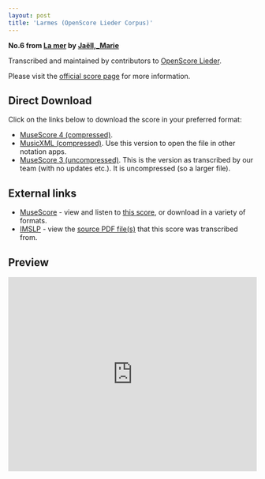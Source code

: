 ```yaml
---
layout: post
title: 'Larmes (OpenScore Lieder Corpus)'
---
```


__No.6 from [La mer](https://fourscoreandmore.org/openscore/lieder/Jaëll,_Marie/La_mer/) by [Jaëll,_Marie](https://fourscoreandmore.org/openscore/lieder/Jaëll,_Marie)__

Transcribed and maintained by contributors to [OpenScore Lieder].

Please visit the [official score page] for more information.

[official score page]: https://musescore.com/openscore-lieder-corpus/scores/6157363
[OpenScore Lieder]: https://musescore.com/openscore-lieder-corpus

## Direct Download

Click on the links below to download the score in your preferred format:
- [MuseScore 4 (compressed)](https://github.com/openscore/lieder/blob/main/scores/Jaëll,_Marie/La_mer/6_Larmes/lc6157363.mscz?raw=true).
- [MusicXML (compressed)](https://github.com/openscore/lieder/blob/main/scores/Jaëll,_Marie/La_mer/6_Larmes/lc6157363.mxl?raw=true). Use this version to open the file in other notation apps.
- [MuseScore 3 (uncompressed)](https://github.com/openscore/lieder/blob/main/scores/Jaëll,_Marie/La_mer/6_Larmes/lc6157363.mscx?raw=true). This is the version as transcribed by our team (with no updates etc.). It is uncompressed (so a larger file).

## External links

- [MuseScore] - view and listen to [this score][MuseScore], or download in a variety of formats.
- [IMSLP] - view the [source PDF file(s)][IMSLP] that this score was transcribed from.

[MuseScore]: https://musescore.com/score/6157363
[IMSLP]: https://imslp.org/wiki/Special:ReverseLookup/624197

## Preview

<iframe width="100%" height="394" src="https://musescore.com/openscore-lieder-corpus/scores/6157363/embed" frameborder="0" allowfullscreen allow="autoplay; fullscreen"></iframe>

